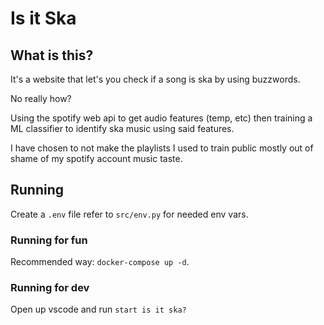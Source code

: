 # Is it Ska

## What is this?
It's a website that let's you check if a song is ska by using buzzwords.

No really how? 

Using the spotify web api to get audio features (temp, etc) then training a ML classifier to identify ska music using said features. 

I have chosen to not make the playlists I used to train public mostly out of shame of my spotify account music taste.

## Running

Create a `.env` file refer to `src/env.py` for needed env vars.

### Running for fun 
Recommended way: `docker-compose up -d`.

### Running for dev
Open up vscode and run `start is it ska?`